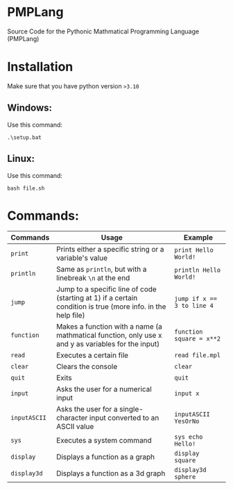 # PMPLang
Source Code for the Pythonic Mathmatical Programming Language (PMPLang)

# Installation
Make sure that you have python version `>3.10`
## Windows:
Use this command:
```batch
.\setup.bat
```
## Linux:
Use this command:
```shell
bash file.sh
```

# Commands:
| Commands     | Usage                                                                                                        | Example                    |
|--------------|--------------------------------------------------------------------------------------------------------------|----------------------------|
| `print`      | Prints either a specific string or a variable's value                                                        | `print Hello World!`       |
| `println`    | Same as `println`, but with a linebreak `\n` at the end                                                      | `println Hello World!`     |
| `jump`       | Jump to a specific line of code (starting at 1) if a certain condition is true (more info. in the help file) | `jump if x == 3 to line 4` |
| `function`   | Makes a function with a name (a mathmatical function, only use x and y as variables for the input)           | `function square = x**2`   | 
| `read`       | Executes a certain file                                                                                      | `read file.mpl`            |
| `clear`      | Clears the console                                                                                           | `clear`                    |
| `quit`       | Exits                                                                                                        | `quit`                     | 
| `input`      | Asks the user for a numerical input                                                                          | `input x`                  | 
| `inputASCII` | Asks the user for a single-character input converted to an ASCII value                                       | `inputASCII YesOrNo`       | 
| `sys`        | Executes a system command                                                                                    | `sys echo Hello!`          | 
| `display`    | Displays a function as a graph                                                                               | `display square`           |
| `display3d`  | Displays a function as a 3d graph                                                                            | `display3d sphere`         |
